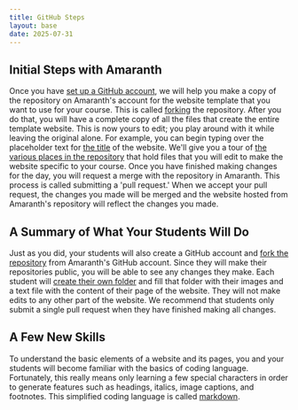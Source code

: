 ```yaml
---
title: GitHub Steps
layout: base
date: 2025-07-31
---
```


## Initial Steps with Amaranth
Once you have [set up a GitHub account](https://fredgibbs.net/xanthan/guides/getting-started), we will help you make a copy of the repository on Amaranth's account for the website template that you want to use for your course. This is called [forking](https://fredgibbs.net/courses/artificial-history/campus-history-setup.html) the repository. After you do that, you will have a complete copy of all the files that create the entire template website. This is now yours to edit; you play around with it while leaving the original alone. For example, you can begin typing over the placeholder text for [the title](https://fredgibbs.net/xanthan/guides/editing-your-site) of the website. We'll give you a tour of [the various places in the repository](https://fredgibbs.net/xanthan/guides/understanding-your-site) that hold files that you will edit to make the website specific to your course. Once you have finished making changes for the day, you will request a merge with the repository in Amaranth. This process is called submitting a 'pull request.' When we accept your pull request, the changes you made will be merged and the website hosted from Amaranth's repository will reflect the changes you made. 

## A Summary of What Your Students Will Do
Just as you did, your students will also create a GitHub account and [fork the repository](https://fredgibbs.net/courses/artificial-history/campus-history-setup.html) from Amaranth's GitHub account. Since they will make their repositories public, you will be able to see any changes they make. Each student will [create their own folder](https://fredgibbs.net/courses/artificial-history/campus-history-new-page.html) and fill that folder with their images and a text file with the content of their page of the website. They will not make edits to any other part of the website. We recommend that students only submit a single pull request when they have finished making all changes. 

## A Few New Skills
To understand the basic elements of a website and its pages, you and your students will become familiar with the basics of coding language. Fortunately, this really means only learning a few special characters in order to generate features such as headings, italics, image captions, and footnotes. This simplified coding language is called [markdown](https://fredgibbs.net/xanthan/samples/typography).


